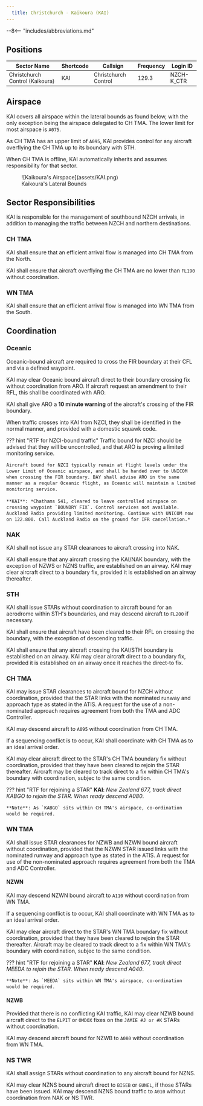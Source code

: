 ```yaml
---
  title: Christchurch - Kaikoura (KAI)
---
```


--8<-- "includes/abbreviations.md"

    
## Positions

| Sector Name                     | Shortcode | Callsign             | Frequency | Login ID   |
| ------------------------------- | --------- | -------------------- | --------- | ---------- |
| Christchurch Control (Kaikoura) | KAI       | Christchurch Control | 129.3     | NZCH-K_CTR |

## Airspace

KAI covers all airspace within the lateral bounds as found below, with the only exception being the airspace delegated to CH TMA. The lower limit for most airspace is `A075`. 

As CH TMA has an upper limit of `A095`, KAI provides control for any aircraft overflying the CH TMA up to its boundary with STH.

When CH TMA is offline, KAI automatically inherits and assumes responsibility for that sector.

<figure markdown> 
  ![Kaikoura's Airspace](assets/KAI.png)
  <figcaption>Kaikoura's Lateral Bounds</figcaption>
</figure>

## Sector Responsibilities

KAI is responsible for the management of southbound NZCH arrivals, in addition to managing the traffic between NZCH and northern destinations.

### CH TMA

KAI shall ensure that an efficient arrival flow is managed into CH TMA from the North. 

KAI shall ensure that aircraft overflying the CH TMA are no lower than `FL190` without coordination.

### WN TMA

KAI shall ensure that an efficient arrival flow is managed into WN TMA from the South.

## Coordination

### Oceanic

Oceanic-bound aircraft are required to cross the FIR boundary at their CFL and via a defined waypoint. 

KAI may clear Oceanic bound aircraft direct to their boundary crossing fix without coordination from ARO. If aircraft request an amendment to their RFL, this shall be coordinated with ARO.

KAI shall give ARO a **10 minute warning** of the aircraft's crossing of the FIR boundary.

When traffic crosses into KAI from NZCI, they shall be identified in the normal manner, and provided with a domestic squawk code. 

??? hint "RTF for NZCI-bound traffic"
    Traffic bound for NZCI should be advised that they will be uncontrolled, and that ARO is proving a limited monitoring service.

    Aircraft bound for NZCI typically remain at flight levels under the Lower Limit of Oceanic airspace, and shall be handed over to UNICOM when crossing the FIR boundary. BAY shall advise ARO in the same manner as a reqular Oceanic flight, as Oceanic will maintain a limited monitoring service.

    **KAI**: *Chathams 541, cleared to leave controlled airspace on crossing waypoint `BOUNDRY FIX`. Control services not available. Auckland Radio providing limited monitoring. Continue with UNICOM now on 122.800. Call Auckland Radio on the ground for IFR cancellation.*

### NAK

KAI shall not issue any STAR clearances to aircraft crossing into NAK.

KAI shall ensure that any aircraft crossing the KAI/NAK boundary, with the exception of NZWS or NZNS traffic, are established on an airway. KAI may clear aircraft direct to a boundary fix, provided it is established on an airway thereafter.

### STH

KAI shall issue STARs without coordination to aircraft bound for an aerodrome within STH's boundaries, and may descend aircraft to `FL200` if necessary.

KAI shall ensure that aircraft have been cleared to their RFL on crossing the boundary, with the exception of descending traffic.

KAI shall ensure that any aircraft crossing the KAI/STH boundary is established on an airway. KAI may clear aircraft direct to a boundary fix, provided it is established on an airway once it reaches the direct-to fix.

### CH TMA

KAI may issue STAR clearances to aircraft bound for NZCH without coordination, provided that the STAR links with the nominated runway and approach type as stated in the ATIS. A request for the use of a non-nominated approach requires agreement from both the TMA and ADC Controller.

KAI may descend aircraft to `A095` without coordination from CH TMA.

If a sequencing conflict is to occur, KAI shall coordinate with CH TMA as to an ideal arrival order.

KAI may clear aircraft direct to the STAR's CH TMA boundary fix without coordination, provided that they have been cleared to rejoin the STAR thereafter. Aircraft may be cleared to track direct to a fix within CH TMA's boundary with coordination, subjec to the same condition.

??? hint "RTF for rejoining a STAR"
    **KAI**: *New Zealand 677, track direct KABGO to rejoin the STAR. When ready descend A080*.

    **Note**: As `KABGO` sits within CH TMA's airspace, co-ordination would be required.

### WN TMA

KAI shall issue STAR clearances for NZWB and NZWN bound aircraft without coordination, provided that the NZWN STAR issued links with the nominated runway and approach type as stated in the ATIS. A request for use of the non-nominated approach requires agreement from both the TMA and ADC Controller.

#### NZWN

KAI may descend NZWN bound aircraft to `A110` without coordination from WN TMA.

If a sequencing conflict is to occur, KAI shall coordinate with WN TMA as to an ideal arrival order.

KAI may clear aircraft direct to the STAR's WN TMA boundary fix without coordination, provided that they have been cleared to rejoin the STAR thereafter. Aircraft may be cleared to track direct to a fix within WN TMA's boundary with coordination, subjec to the same condition.

??? hint "RTF for rejoining a STAR"
    **KAI**: *New Zealand 677, track direct MEEDA to rejoin the STAR. When ready descend A040*.

    **Note**: As `MEEDA` sits within WN TMA's airspace, co-ordination would be required.

#### NZWB

Provided that there is no conflicting KAI traffic, KAI may clear NZWB bound aircraft direct to the `ELPIT` or `OMDOX` fixes on the `JAMIE #J or #K` STARs without coordination.

KAI may descend aircraft bound for NZWB to `A080` without coordination from WN TMA.

### NS TWR

KAI shall assign STARs without coordination to any aircraft bound for NZNS.

KAI may clear NZNS bound aircraft direct to `BISEB` or `GUNEL`, if those STARs have been issued. KAI may descend NZNS bound traffic to `A010` without coordination from NAK or NS TWR.